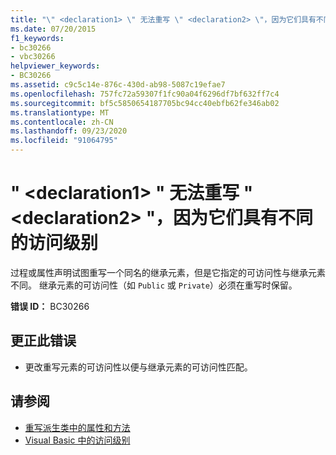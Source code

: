 ```yaml
---
title: "\" <declaration1> \" 无法重写 \" <declaration2> \"，因为它们具有不同的访问级别"
ms.date: 07/20/2015
f1_keywords:
- bc30266
- vbc30266
helpviewer_keywords:
- BC30266
ms.assetid: c9c5c14e-876c-430d-ab98-5087c19efae7
ms.openlocfilehash: 757fc72a59307f1fc90a04f6296df7bf632ff7c4
ms.sourcegitcommit: bf5c5850654187705bc94cc40ebfb62fe346ab02
ms.translationtype: MT
ms.contentlocale: zh-CN
ms.lasthandoff: 09/23/2020
ms.locfileid: "91064795"
---
```

# <a name="declaration1-cannot-override-declaration2-because-they-have-different-access-levels"></a>" \<declaration1> " 无法重写 " \<declaration2> "，因为它们具有不同的访问级别

过程或属性声明试图重写一个同名的继承元素，但是它指定的可访问性与继承元素不同。 继承元素的可访问性（如 `Public` 或 `Private`）必须在重写时保留。  
  
 **错误 ID：** BC30266  
  
## <a name="to-correct-this-error"></a>更正此错误  
  
- 更改重写元素的可访问性以便与继承元素的可访问性匹配。  
  
## <a name="see-also"></a>请参阅

- [重写派生类中的属性和方法](../programming-guide/language-features/objects-and-classes/inheritance-basics.md#overriding-properties-and-methods-in-derived-classes)
- [Visual Basic 中的访问级别](../programming-guide/language-features/declared-elements/access-levels.md)
